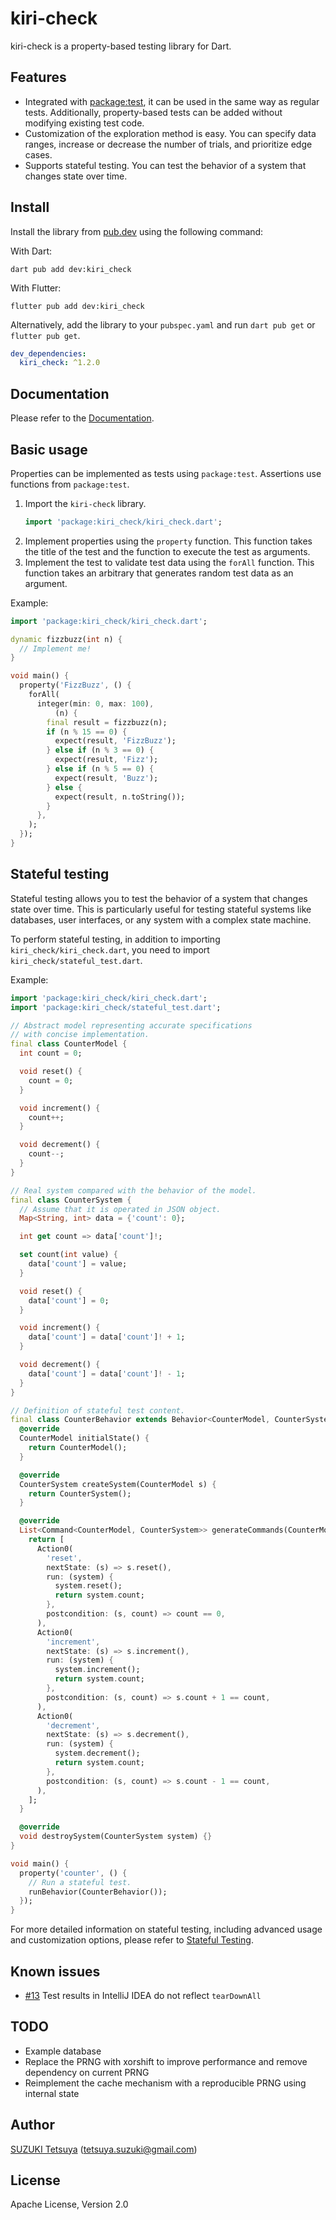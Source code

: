 # kiri-check

kiri-check is a property-based testing library for Dart.

## Features

- Integrated with [package:test](https://pub.dev/packages/test), it can be used in the same way as regular tests.
  Additionally, property-based tests can be added without modifying existing test code.
- Customization of the exploration method is easy. You can specify data ranges, increase or decrease the number of
  trials, and prioritize edge cases.
- Supports stateful testing. You can test the behavior of a system that changes state over time.

## Install

Install the library from [pub.dev](https://pub.dev/packages/kiri_check) using the following command:

With Dart:

```shell
dart pub add dev:kiri_check
```

With Flutter:

```shell
flutter pub add dev:kiri_check
```

Alternatively, add the library to your `pubspec.yaml` and run `dart pub get` or `flutter pub get`.

```yaml
dev_dependencies:
  kiri_check: ^1.2.0
```

## Documentation

Please refer to the [Documentation](https://szktty.github.io/kiri-check/).

## Basic usage

Properties can be implemented as tests using `package:test`. Assertions use functions from `package:test`.

1. Import the `kiri-check` library.
   ```dart
   import 'package:kiri_check/kiri_check.dart';
   ```
2. Implement properties using the `property` function. This function takes the title of the test and the function to
   execute the test as arguments.
3. Implement the test to validate test data using the `forAll`
   function. This function takes an arbitrary that generates random test data as an argument.

Example:

```dart
import 'package:kiri_check/kiri_check.dart';

dynamic fizzbuzz(int n) {
  // Implement me!
}

void main() {
  property('FizzBuzz', () {
    forAll(
      integer(min: 0, max: 100),
          (n) {
        final result = fizzbuzz(n);
        if (n % 15 == 0) {
          expect(result, 'FizzBuzz');
        } else if (n % 3 == 0) {
          expect(result, 'Fizz');
        } else if (n % 5 == 0) {
          expect(result, 'Buzz');
        } else {
          expect(result, n.toString());
        }
      },
    );
  });
}
```

## Stateful testing

Stateful testing allows you to test the behavior of a system that changes state over time.
This is particularly useful for testing stateful systems like databases,
user interfaces, or any system with a complex state machine.

To perform stateful testing, in addition to importing `kiri_check/kiri_check.dart`, you need to
import `kiri_check/stateful_test.dart`.

Example:

```dart
import 'package:kiri_check/kiri_check.dart';
import 'package:kiri_check/stateful_test.dart';

// Abstract model representing accurate specifications
// with concise implementation.
final class CounterModel {
  int count = 0;

  void reset() {
    count = 0;
  }

  void increment() {
    count++;
  }

  void decrement() {
    count--;
  }
}

// Real system compared with the behavior of the model.
final class CounterSystem {
  // Assume that it is operated in JSON object.
  Map<String, int> data = {'count': 0};

  int get count => data['count']!;

  set count(int value) {
    data['count'] = value;
  }

  void reset() {
    data['count'] = 0;
  }

  void increment() {
    data['count'] = data['count']! + 1;
  }

  void decrement() {
    data['count'] = data['count']! - 1;
  }
}

// Definition of stateful test content.
final class CounterBehavior extends Behavior<CounterModel, CounterSystem> {
  @override
  CounterModel initialState() {
    return CounterModel();
  }

  @override
  CounterSystem createSystem(CounterModel s) {
    return CounterSystem();
  }

  @override
  List<Command<CounterModel, CounterSystem>> generateCommands(CounterModel s) {
    return [
      Action0(
        'reset',
        nextState: (s) => s.reset(),
        run: (system) {
          system.reset();
          return system.count;
        },
        postcondition: (s, count) => count == 0,
      ),
      Action0(
        'increment',
        nextState: (s) => s.increment(),
        run: (system) {
          system.increment();
          return system.count;
        },
        postcondition: (s, count) => s.count + 1 == count,
      ),
      Action0(
        'decrement',
        nextState: (s) => s.decrement(),
        run: (system) {
          system.decrement();
          return system.count;
        },
        postcondition: (s, count) => s.count - 1 == count,
      ),
    ];
  }

  @override
  void destroySystem(CounterSystem system) {}
}

void main() {
  property('counter', () {
    // Run a stateful test.
    runBehavior(CounterBehavior());
  });
}
```

For more detailed information on stateful testing, including advanced usage and customization options, please refer
to [Stateful Testing](https://szktty.github.io/kiri-check/stateful-testing.html).

## Known issues

- [#13](https://github.com/szktty/kiri-check/issues/13) Test results in IntelliJ IDEA do not reflect `tearDownAll`

## TODO

- Example database
- Replace the PRNG with xorshift to improve performance and remove dependency on current PRNG
- Reimplement the cache mechanism with a reproducible PRNG using internal state

## Author

[SUZUKI Tetsuya](https://github.com/szktty) (tetsuya.suzuki@gmail.com)

## License

Apache License, Version 2.0
